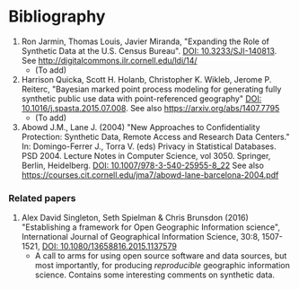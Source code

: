 # Bibliography

1. Ron Jarmin, Thomas Louis, Javier Miranda, "Expanding the Role of Synthetic Data at the U.S. Census Bureau".  [DOI: 10.3233/SJI-140813](http://content.iospress.com/articles/statistical-journal-of-the-iaos/sji00813). See http://digitalcommons.ilr.cornell.edu/ldi/14/
   - (To add)
2. Harrison Quicka, Scott H. Holanb, Christopher K. Wikleb, Jerome P. Reiterc, "Bayesian marked point process modeling for generating fully synthetic public use data with point-referenced geography"  [DOI: 10.1016/j.spasta.2015.07.008](https://doi.org/10.1016/j.spasta.2015.07.008).  See also https://arxiv.org/abs/1407.7795
   - (To add)
3. Abowd J.M., Lane J. (2004) "New Approaches to Confidentiality Protection: Synthetic Data, Remote Access and Research Data Centers." In: Domingo-Ferrer J., Torra V. (eds) Privacy in Statistical Databases. PSD 2004. Lecture Notes in Computer Science, vol 3050. Springer, Berlin, Heidelberg.  [DOI: 10.1007/978-3-540-25955-8_22](http://link.springer.com/chapter/10.1007/978-3-540-25955-8_22)  See also https://courses.cit.cornell.edu/jma7/abowd-lane-barcelona-2004.pdf



### Related papers

1. Alex David Singleton, Seth Spielman & Chris Brunsdon (2016) "Establishing
a framework for Open Geographic Information science", International Journal of Geographical
Information Science, 30:8, 1507-1521, [DOI: 
10.1080/13658816.2015.1137579](http://www.tandfonline.com/doi/full/10.1080/13658816.2015.1137579)
   - A call to arms for using open source software and data sources, but most importantly, for producing _reproducible_ geographic information science.  Contains some interesting comments on synthetic data.